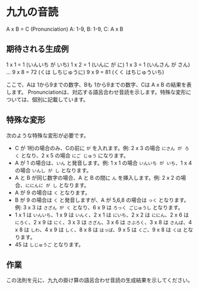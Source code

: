 # 九九の音読

A x B = C (Pronunciation)
A: 1-9, B: 1-9, C: A x B

## 期待される生成例

1 x 1 = 1 (いんいち が いち)
1 x 2 = 1 (いんに が に)
1 x 3 = 1 (いんさん が さん)
...
9 x 8 = 72 (くは しちじゅうに)
9 x 9 = 81 (くく はちじゅういち)

ここで、Aは 1から9までの数字、Bも 1から9までの数字、Cは A x B の結果を表します。
Pronunciationは、対応する語呂合わせ音読を示します。特殊な変形については、個別に記載しています。

## 特殊な変形

次のような特殊な変形が必要です。

- C が 1桁の場合のみ、Cの前に `が` を入れます。例: 2 x 3 の場合 `にさん が ろく` となり、2 x 5 の場合 `にご じゅう` になります。
- A が 1 の場合は、`いん` と発音します。例: 1 x 1 の場合 `いんいち が いち`、1 x 4 の場合 `いんし が し` となります。
- A と B が同じ数字の場合、A と B の間に `ん` を挿入します。例: 2 x 2 の場合、`ににんに が し` となります。
- A が 9 の場合は `く` となります。
- B が 9 の場合は `く` と発音しますが、A が 5,6,8 の場合は `っく` となります。例: 3 x 3 は `さざん が く` となり、6 x 9 は `ろっく ごじゅうし` となります。
- 1 x 1 は `いんいち`、1 x 9 は `いんく`、2 x 1 は `にいち`、2 x 2 は `ににん`、2 x 6 は `にろく`、2 x 9 は `にく`、3 x 3 は `さざん`、3 x 6 は `さぶろく`、3 x 8 は `さんぱ`、4 x 8 は `しわ`、4 x 9 は `しく`、8 x 8 は `はっぱ`、9 x 5 は `くご`、9 x 8 は `くは` となります。 
- 45 は `しじゅうご` となります。

## 作業

この法則を元に、九九の掛け算の語呂合わせ音読の生成結果を示してください。
